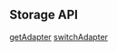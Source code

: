 <span style="align=right;">Storage API</span>
---
[getAdapter](README.md#getadapter)
[switchAdapter](README.md#switchadapter)
